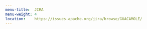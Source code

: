 ```yaml
---
menu-title:  JIRA
menu-weight: 4
location:    https://issues.apache.org/jira/browse/GUACAMOLE/
---
```

